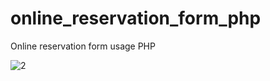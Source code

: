 # online_reservation_form_php
Online reservation form usage PHP

![2](https://user-images.githubusercontent.com/50569248/172065051-7dc36477-3a6a-4cca-9cc0-ece39bc661c6.png)
